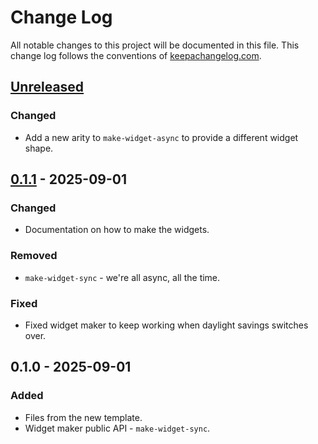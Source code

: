 # Change Log
All notable changes to this project will be documented in this file. This change log follows the conventions of [keepachangelog.com](http://keepachangelog.com/).

## [Unreleased]
### Changed
- Add a new arity to `make-widget-async` to provide a different widget shape.

## [0.1.1] - 2025-09-01
### Changed
- Documentation on how to make the widgets.

### Removed
- `make-widget-sync` - we're all async, all the time.

### Fixed
- Fixed widget maker to keep working when daylight savings switches over.

## 0.1.0 - 2025-09-01
### Added
- Files from the new template.
- Widget maker public API - `make-widget-sync`.

[Unreleased]: https://sourcehost.site/your-name/pickdict/compare/0.1.1...HEAD
[0.1.1]: https://sourcehost.site/your-name/pickdict/compare/0.1.0...0.1.1
